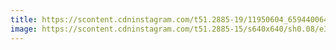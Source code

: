 ```yaml
---
title: https://scontent.cdninstagram.com/t51.2885-19/11950604_659440064193080_390223654_a.jpg
image: https://scontent.cdninstagram.com/t51.2885-15/s640x640/sh0.08/e35/13724704_514419662082389_1564565227_n.jpg?ig_cache_key=MTMwMjczOTQ4NjA4NTc5MzAyMA%3D%3D.2
---
```


